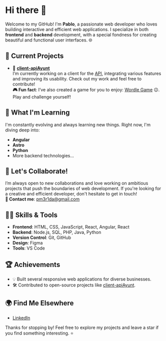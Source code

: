 # Hi there 👋

Welcome to my GitHub! I'm **Pablo**, a passionate web developer who loves building interactive and efficient web applications. I specialize in both **frontend** and **backend** development, with a special fondness for creating beautiful and functional user interfaces. 🌐

## 🚀 Current Projects
- 🔭 **[client-apiAyunt](https://github.com/pmerida08/client-apiAyuntamiento)**  
  I’m currently working on a client for the [API](https://github.com/pmerida08/apiAyuntamiento), integrating various features and improving its usability. Check out my work and feel free to contribute!  
  **🎮 Fun fact**: I’ve also created a game for you to enjoy: [Wordle Game](https://pmerida08.github.io/wordle/) 😉. Play and challenge yourself!

## 🌱 What I'm Learning
I'm constantly evolving and always learning new things. Right now, I'm diving deep into:
- **Angular**
- **Astro**
- **Python**
- More backend technologies...

## 🤝 Let's Collaborate!
I’m always open to new collaborations and love working on ambitious projects that push the boundaries of web development. If you're looking for a creative and efficient developer, don't hesitate to get in touch!  
**📧 Contact me**: [pm3r1da@gmail.com](mailto:pm3r1da@gmail.com)

## 🧑‍💻 Skills & Tools
- **Frontend**: HTML, CSS, JavaScript, React, Angular, React
- **Backend**: Node.js, SQL, PHP, Java, Python
- **Version Control**: Git, GitHub
- **Design**: Figma
- **Tools**: VS Code

## 🏆 Achievements
- 💡 Built several responsive web applications for diverse businesses.
- 🛠️ Contributed to open-source projects like [client-apiAyunt](https://github.com/pmerida08/client-apiAyuntamiento).

## 🌍 Find Me Elsewhere
- [LinkedIn](https://www.linkedin.com/in/pablo-merida)
<!-- - [Personal Website](https://pablomerida.dev) -->

Thanks for stopping by! Feel free to explore my projects and leave a star if you find something interesting. ⭐
